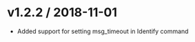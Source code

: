 
v1.2.2 / 2018-11-01
===================

  * Added support for setting msg_timeout in Identify command
